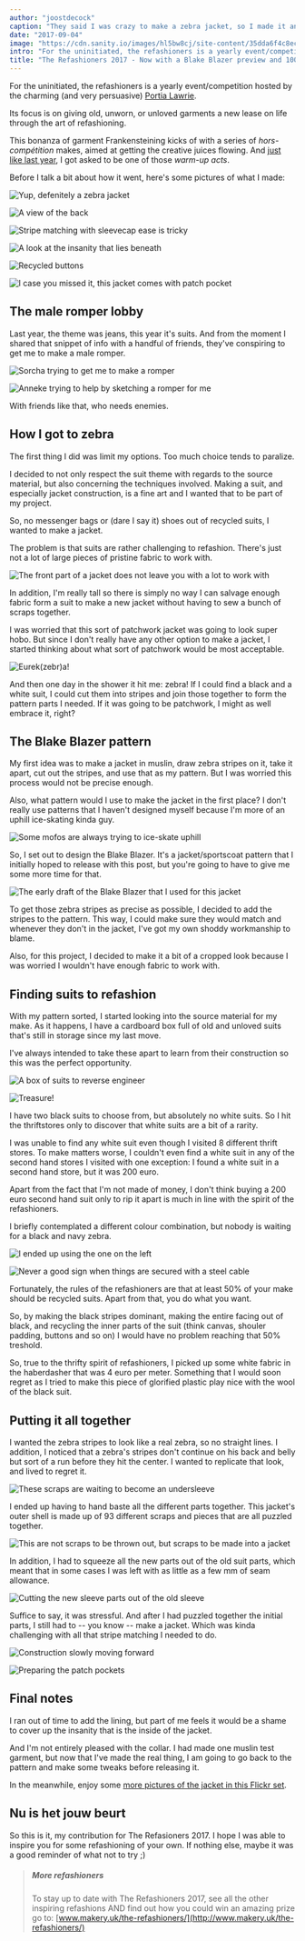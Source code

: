 ```yaml
---
author: "joostdecock"
caption: "They said I was crazy to make a zebra jacket, so I made it anyway. And it sank into the swamp."
date: "2017-09-04"
image: "https://cdn.sanity.io/images/hl5bw8cj/site-content/35dda6f4c8ec6f2689e2741cc49cf178e4a39474-3300x2200.jpg"
intro: "For the uninitiated, the refashioners is a yearly event/competition hosted by the charming (and very persuasive) Portia Lawrie ."
title: "The Refashioners 2017 - Now with a Blake Blazer preview and 100% more zebra"
---
```


For the uninitiated, the refashioners is a yearly event/competition hosted by the charming (and very persuasive) [Portia Lawrie](http://www.makery.uk/).

Its focus is on giving old, unworn, or unloved garments a new lease on life through the art of refashioning.

This bonanza of garment Frankensteining kicks of with a series of *hors-comp&eacute;tition*  makes, aimed at getting the creative juices flowing. And [just like last year](http://www.makery.uk/2016/08/the-refashioners-2016-joost/), I got asked to be one of those *warm-up acts*.

Before I talk a bit about how it went, here's some pictures of what I made:

![Yup, defenitely a zebra jacket](https://posts.freesewing.org/uploads/zebra1_f856635d39.jpg)

![A view of the back](https://posts.freesewing.org/uploads/zebra2_c1df8979c5.jpg)

![Stripe matching with sleevecap ease is tricky](https://posts.freesewing.org/uploads/zebra3_db4d55ad19.jpg)

![A look at the insanity that lies beneath](https://posts.freesewing.org/uploads/zebra4_154c70b269.jpg)

![Recycled buttons](https://posts.freesewing.org/uploads/zebra5_139563ceb2.jpg)

![I case you missed it, this jacket comes with patch pocket](https://posts.freesewing.org/uploads/zebra6_34df45c31e.jpg)

## The male romper lobby
Last year, the theme was jeans, this year it's suits. And from the moment I shared that snippet of info with a handful of friends, they've conspiring to get me to make a male romper.

![Sorcha trying to get me to make a romper](https://posts.freesewing.org/uploads/romper_chat_6cf0df4477.png)

![Anneke trying to help by sketching a romper for me](https://posts.freesewing.org/uploads/romper_sketch_09c8005525.jpg)

With friends like that, who needs enemies.

## How I got to zebra

The first thing I did was limit my options. Too much choice tends to paralize.

I decided to not only respect the suit theme with regards to the source material, but also concerning the techniques involved. Making a suit, and especially jacket construction, is a fine art and I wanted that to be part of my project.

So, no messenger bags or (dare I say it) shoes out of recycled suits, I wanted to make a jacket.

The problem is that suits are rather challenging to refashion. There's just not a lot of large pieces of pristine fabric to work with.

![The front part of a jacket does not leave you with a lot to work with](https://posts.freesewing.org/uploads/front_part_4401c51b7b.jpg)

In addition, I'm really tall so there is simply no way I can salvage enough fabric form a suit to make a new jacket without having to sew a bunch of scraps together.

I was worried that this sort of patchwork jacket was going to look super hobo. But since I don't really have any other option to make a jacket, I started thinking about what sort of patchwork would be most acceptable.

![Eurek(zebr)a!](https://posts.freesewing.org/uploads/real_zebra_b1decba3b1.jpg)

And then one day in the shower it hit me: zebra! If I could find a black and a white suit, I could cut them into stripes and join those together to form the pattern parts I needed. If it was going to be patchwork, I might as well embrace it, right?

## The Blake Blazer pattern

My first idea was to make a jacket in muslin, draw zebra stripes on it, take it apart, cut out the stripes, and use that as my pattern. But I was worried this process would not be precise enough.

Also, what pattern would I use to make the jacket in the first place? I don't really use patterns that I haven't designed myself because I'm more of an uphill ice-skating kinda guy.

![Some mofos are always trying to ice-skate uphill](https://posts.freesewing.org/uploads/ice_skating_uphill_80ab69e9bd.gif)

So, I set out to design the Blake Blazer. It's a jacket/sportscoat pattern that I initially hoped to release with this post, but you're going to have to give me some more time for that.

![The early draft of the Blake Blazer that I used for this jacket](https://posts.freesewing.org/uploads/blake_f3e813a99d.svg)

To get those zebra stripes as precise as possible, I decided to add the stripes to the pattern. This way, I could make sure they would match and whenever they don't in the jacket, I've got my own shoddy workmanship to blame.

Also, for this project, I decided to make it a bit of a cropped look because I was worried I wouldn't have enough fabric to work with.

## Finding suits to refashion

With my pattern sorted, I started looking into the source material for my make. As it happens, I have a cardboard box full of old and unloved suits that's still in storage since my last move.

I've always intended to take these apart to learn from their construction so this was the perfect opportunity.

![A box of suits to reverse engineer](https://posts.freesewing.org/uploads/suits_box_434d198619.jpg)

![Treasure!](https://posts.freesewing.org/uploads/suits_inside_0637374422.jpg)

I have two black suits to choose from, but absolutely no white suits. So I hit the thriftstores only to discover that white suits are a bit of a rarity.

I was unable to find any white suit even though I visited 8 different thrift stores. To make matters worse, I couldn't even find a white suit in any of the second hand stores I visited with one exception: I found a white suit in a second hand store, but it was 200 euro.

Apart from the fact that I'm not made of money, I don't think buying a 200 euro second hand suit only to rip it apart is much in line with the spirit of the refashioners.

I briefly contemplated a different colour combination, but nobody is waiting for a black and navy zebra.

![I ended up using the one on the left](https://posts.freesewing.org/uploads/suits_black_53828cb3ec.jpg)

![Never a good sign when things are secured with a steel cable](https://posts.freesewing.org/uploads/suits_white_c02d4bf0c8.jpg)

Fortunately, the rules of the refashioners are that at least 50% of your make should be recycled suits. Apart from that, you do what you want.

So, by making the black stripes dominant, making the entire facing out of black, and recycling the inner parts of the suit (think canvas, shouler padding, buttons and so on) I would have no problem reaching that 50% treshold.

So, true to the thrifty spirit of refashioners, I picked up some white fabric in the haberdasher that was 4 euro per meter. Something that I would soon regret as I tried to make this piece of glorified plastic play nice with the wool of the black suit.

## Putting it all together

I wanted the zebra stripes to look like a real zebra, so no straight lines. I addition, I noticed that a zebra's stripes don't continue on his back and belly but sort of a run before they hit the center. I wanted to replicate that look, and lived to regret it.

![These scraps are waiting to become an undersleeve](https://posts.freesewing.org/uploads/sleeve_parts_052a369ca4.jpg)

I ended up having to hand baste all the different parts together. This jacket's outer shell is made up of 93 different scraps and pieces that are all puzzled together.

![This are not scraps to be thrown out, but scraps to be made into a jacket](https://posts.freesewing.org/uploads/scraps_412f72f0f2.jpg)

In addition, I had to squeeze all the new parts out of the old suit parts, which meant that in some cases I was left with as little as a few mm of seam allowance.

![Cutting the new sleeve parts out of the old sleeve](https://posts.freesewing.org/uploads/sleeve_2fd77b450d.jpg)

Suffice to say, it was stressful. And after I had puzzled together the initial parts, I still had to -- you know -- make a jacket. Which was kinda challenging with all that stripe matching I needed to do.

![Construction slowly moving forward](https://posts.freesewing.org/uploads/front_9821526627.jpg)

![Preparing the patch pockets](https://posts.freesewing.org/uploads/pocket_db7596902d.jpg)

## Final notes

I ran out of time to add the lining, but part of me feels it would be a shame to cover up the insanity that is the inside of the jacket.

And I'm not entirely pleased with the collar. I had made one muslin test garment, but now that I've made the real thing, I am going to go back to the pattern and make some tweaks before releasing it.

In the meanwhile, enjoy some [more pictures of the jacket in this Flickr set](https://www.flickr.com/photos/__niki__/albums/72157684742893052).

## Nu is het jouw beurt

So this is it, my contribution for The Refasioners 2017. I hope I was able to inspire you for some refashioning of your own. If nothing else, maybe it was a good reminder of what not to try ;)


> ##### More refashioners
> 
> To stay up to date with The Refashioners 2017, see all the other inspiring refashions AND find out how you could win an amazing prize go to: [www.makery.uk/the-refashioners/](http://www.makery.uk/the-refashioners/)

